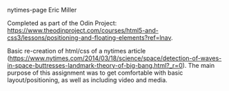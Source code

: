 nytimes-page
Eric Miller

Completed as part of the Odin Project: https://www.theodinproject.com/courses/html5-and-css3/lessons/positioning-and-floating-elements?ref=lnav.


Basic re-creation of html/css of a nytimes article (https://www.nytimes.com/2014/03/18/science/space/detection-of-waves-in-space-buttresses-landmark-theory-of-big-bang.html?_r=0). The main purpose of this assignment was to get comfortable with basic layout/positioning, as well as including video and media.

